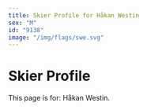 ```yaml
---
title: Skier Profile for Håkan Westin
sex: "M"
id: "9138"
image: "/img/flags/swe.svg" 
---
```


# Skier Profile

This page is for: Håkan Westin.
    